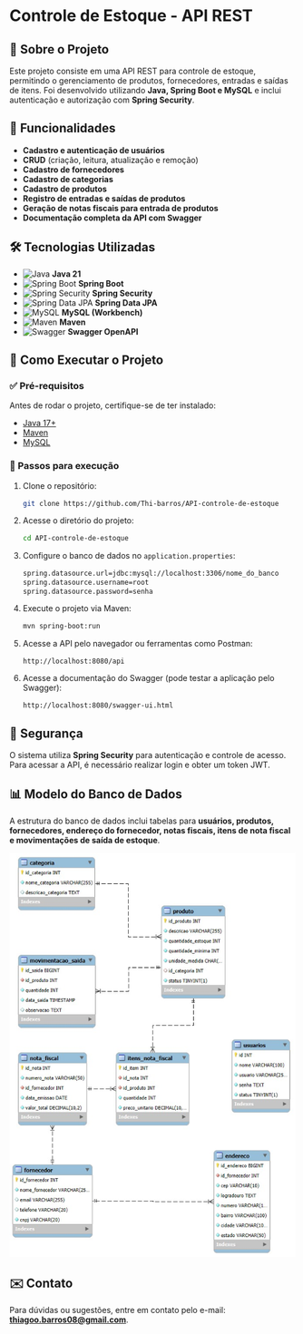 # Controle de Estoque - API REST

## 📌 Sobre o Projeto
Este projeto consiste em uma API REST para controle de estoque, permitindo o gerenciamento de produtos, fornecedores, entradas e saídas de itens. Foi desenvolvido utilizando **Java, Spring Boot e MySQL** e inclui autenticação e autorização com **Spring Security**.

## 🚀 Funcionalidades
- **Cadastro e autenticação de usuários**
- **CRUD** (criação, leitura, atualização e remoção)
- **Cadastro de fornecedores**
- **Cadastro de categorias**
- **Cadastro de produtos**
- **Registro de entradas e saídas de produtos**
- **Geração de notas fiscais para entrada de produtos**
- **Documentação completa da API com Swagger**

## 🛠️ Tecnologias Utilizadas
- ![Java](https://img.shields.io/badge/Java-21-007396?style=flat&logo=java) **Java 21**
- ![Spring Boot](https://img.shields.io/badge/Spring%20Boot-2.7.0-brightgreen?style=flat&logo=spring) **Spring Boot**
- ![Spring Security](https://img.shields.io/badge/Spring%20Security-Secure-brightgreen?style=flat&logo=spring) **Spring Security**
- ![Spring Data JPA](https://img.shields.io/badge/Spring%20Data%20JPA-Data-blue?style=flat&logo=spring) **Spring Data JPA**
- ![MySQL](https://img.shields.io/badge/MySQL-8.0-4479A1?style=flat&logo=mysql) **MySQL (Workbench)**
- ![Maven](https://img.shields.io/badge/Maven-Build-red?style=flat&logo=apache-maven) **Maven**
- ![Swagger](https://img.shields.io/badge/Swagger-API%20Docs-85EA2D?style=flat&logo=swagger) **Swagger OpenAPI**

## 🎯 Como Executar o Projeto
### ✅ Pré-requisitos
Antes de rodar o projeto, certifique-se de ter instalado:
- [Java 17+](https://www.oracle.com/java/technologies/javase/jdk17-archive-downloads.html)
- [Maven](https://maven.apache.org/)
- [MySQL](https://dev.mysql.com/downloads/installer/)

### 🚀 Passos para execução
1. Clone o repositório:
   ```sh
   git clone https://github.com/Thi-barros/API-controle-de-estoque
   ```
2. Acesse o diretório do projeto:
   ```sh
   cd API-controle-de-estoque
   ```
3. Configure o banco de dados no `application.properties`:
   ```properties
   spring.datasource.url=jdbc:mysql://localhost:3306/nome_do_banco
   spring.datasource.username=root
   spring.datasource.password=senha
   ```
4. Execute o projeto via Maven:
   ```sh
   mvn spring-boot:run
   ```
5. Acesse a API pelo navegador ou ferramentas como Postman:
   ```
   http://localhost:8080/api
   ```
6. Acesse a documentação do Swagger (pode testar a aplicação pelo Swagger):
   ```
   http://localhost:8080/swagger-ui.html
   ```

## 🔐 Segurança
O sistema utiliza **Spring Security** para autenticação e controle de acesso. Para acessar a API, é necessário realizar login e obter um token JWT.

## 📊 Modelo do Banco de Dados
A estrutura do banco de dados inclui tabelas para **usuários, produtos, fornecedores, endereço do fornecedor, notas fiscais, itens de nota fiscal e movimentações de saída de estoque**. 
<p align="center">
  <img src="./diagrama_bd.jpeg" alt="Diagrama do Banco de Dados" width="600px">
</p>

## ✉️ Contato
Para dúvidas ou sugestões, entre em contato pelo e-mail: **thiagoo.barros08@gmail.com**.

